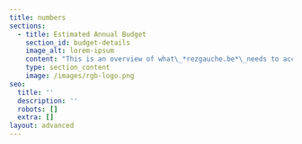 ```yaml
---
title: numbers
sections:
  - title: Estimated Annual Budget
    section_id: budget-details
    image_alt: lorem-ipsum
    content: "This is an overview of what\_*rezgauche.be*\_needs to account for to develop its: location, employment, materials.\nBenefits are shared, the [*roadmap*](/about#roadmap) contains an outlook on how to realise the project in time.\n\n### gallery / atelier location costs\n\n*   monthly 655 € :\n    rent + water = 465\_\n    electricity = 150\_\n    internet = 40\n\n(subtotal annual costs 7860 + 10% variables / fiscal host fee)\n\n*   annual total cost of the space is\n    *approximately 8646 €*\_\n    minimum location costs, estimated at 167 euro per week\n\n### artist in residency\n\n1-3 weeks per month\n\n*   artist wage 549 € / week \\*\n\n*   materials 500 € / residency\n\n*   estimated costs of residency program:\n    per week: 1940 (employment + materials)\n\n*   estimated annual total cost of Artist in Residency program:\n\n    36 weeks per year(location/employment/materials)\n    with only one week residencies: 75 852\n    with only two weeks residencies: 66 852\n    with only three weeks residencies: 63 852\n\n    with combined durations, exclusive accommodation,\n    estimated annual average total cost: 68 852\n\n    accommodation rental estimated: 670 month (1-2 persons)\n    36 weeks estimated costs: 6030\n\n    *A.i.R*\_total annual cost:\n    *approximately 74 882 €*\n\n\\* artist employment through Smart Activity\nPC 304\n17,97 € bruto hour wage\n719 € bruto wage / week (40 hours)\ninvoice for services provided by artist = 1440 (inclusive 21% VAT + 6,5% admin fee)\nSmart Activity wage budget = 1129\nSocial Security / insurances / taxes = 461\nArtist bruto vacation prime = 119\nArtist netto wage = 549\n\n### activities\n\n#### *A.R.*\_(5days)\n\nestimated fee per artist:\n1440 invoiced\nnetto wage = 549 €\n\n5 weeks per year with\nin total 20 participants:\nannual estimated cost\n(835 location + fees)\n\n*approximately 29635 €*\n\n#### *S.W.E.A.T.*\_(5days)\n\nestimated fee per artist:\n1440 invoiced\nnetto wage = 549 €\n\n3 weeks per year with\nin total 9 participants:\nannual estimated cost\n(501 location + fees)\n\n*approximately 13461 €*\n\n### Estimate annual budget overview\n\n*   starting phase\n\nestimated *annual location costs: 8646 €*\n\n*   development phase\n\n8 weeks of Activities, employing 29 artists: 43096 €\n\n36 weeks of Artist In Residence, employing on average 22 artists: 74 882 €\n\n8 weeks of undefined, other projects, maintenance days, etc: 1336 €\n\n*estimated total annual costs:\_119 314 €*\n"
    type: section_content
    image: /images/rgb-logo.png
seo:
  title: ''
  description: ''
  robots: []
  extra: []
layout: advanced
---
```

